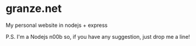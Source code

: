 granze.net
=========

My personal website in nodejs + express


P.S. I'm a Nodejs n00b so, if you have any suggestion, just drop me a line!
